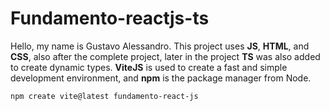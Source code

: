# Fundamento-reactjs-ts

Hello, my name is Gustavo Alessandro. This project uses **JS**, **HTML**, and **CSS**, also after the complete project, later in the project **TS** was also added to create dynamic types.
**ViteJS** is used to create a fast and simple development environment, and **npm** is the package manager from Node.
``` 
npm create vite@latest fundamento-react-js
```

